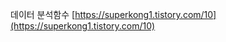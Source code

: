 데이터 분석함수
[https://superkong1.tistory.com/10](https://superkong1.tistory.com/10)
<!--stackedit_data:
eyJoaXN0b3J5IjpbLTg2MTA4MjM2NF19
-->
